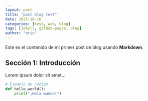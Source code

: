 ```yaml
---
layout: post
title: "post blog test"
date: 2025-10-10
categories: [test, web, blog]
tags: [jekyll, github-pages, blog]
author: "oriu"
---
```


Este es el contenido de mi primer post de blog usando **Markdown**.

## Sección 1: Introducción

Lorem ipsum dolor sit amet...

```python
# Ejemplo de código
def hello_world():
    print("¡Hola mundo!")
```

